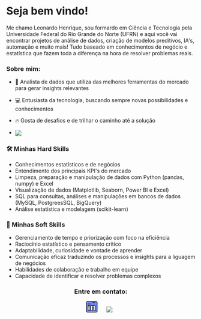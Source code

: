 # Seja bem vindo! 
Me chamo Leonardo Henrique, sou formardo em Ciência e Tecnologia pela Universidade Federal do Rio Grande do Norte (UFRN) e aqui você vai encontrar projetos de análise de dados, criação de modelos preditivos, IA's, automação e muito mais! Tudo baseado em conhecimentos de negócio e estatística que fazem toda a diferença na hora de resolver problemas reais.


<h3 align="left">Sobre mim:</h3>

* 🎲 Analista de dados que utiliza das melhores ferramentas do mercado para gerar insights relevantes

* 💻 Entusiasta da tecnologia, buscando sempre novas possibilidades e conhecimentos

* 🔥 Gosta de desafios e de trilhar o caminho até a solução
* <td><img width="350px" align="center" src="https://github-readme-stats.vercel.app/api/top-langs/?username=leonardohbritoo&hide=html&layout=compact&theme=city_lights&locale=pt-br" /></td> 


<h3 align="left"> 🛠️ Minhas Hard Skills</h3>

- Conhecimentos estatísticos e de negócios
- Entendimento dos principais KPI's do mercado
- Limpeza, preparação e manipulação de dados com Python (pandas, numpy) e Excel
- Visualização de dados (Matplotlib, Seaborn, Power BI e Excel)
- SQL para consultas, análises e manipulações em bancos de dados (MySQL, PostgreesSQL, BigQuery)
- Análise estatística e modelagem (scikit-learn)

<h3 align="left"> 🚀 Minhas Soft Skills</h3>

- Gerenciamento de tempo e priorização com foco na eficiência
- Raciocínio estatístico e pensamento crítico
- Adaptabilidade, curiosidade e vontade de aprender
- Comunicação eficaz traduzindo os processos e insights para a liguagem de negócios
- Habilidades de colaboração e trabalho em equipe
- Capacidade de identificar e resolver problemas complexos


<h3 align="center">Entre em contato:</h3>
<div align='center'>
  <p align='center'>
    <a href="https://www.linkedin.com/in/leonardohbrito/"><img height="30" src="https://raw.githubusercontent.com/8bithemant/8bithemant/master/linkedin.png?raw=true"></a>&nbsp;&nbsp;
    &nbsp;&nbsp;
    <a href="mailto:leojuniorlj123@gmail.com"><img height="30" src="https://th.bing.com/th/id/OIP.9sT4UWsRfFiy6vPydv3_-QHaHO?pid=ImgDet&rs=1"></a>&nbsp;&nbsp;
  </p>
</div>

<!--
**LeonardoHBritoo/LeonardoHBritoo** is a ✨ _special_ ✨ repository because its `README.md` (this file) appears on your GitHub profile.

Here are some ideas to get you started:

- 🔭 I’m currently working on ...
- 🌱 I’m currently learning ...
- 👯 I’m looking to collaborate on ...
- 🤔 I’m looking for help with ...
- 💬 Ask me about ...
- 📫 How to reach me: ...
- 😄 Pronouns: ...
- ⚡ Fun fact: ...
-->
